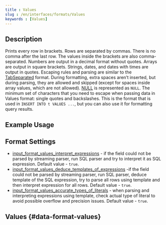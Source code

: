 ```yaml
---
title : Values
slug : /en/interfaces/formats/Values
keywords : [Values]
---
```


## Description

Prints every row in brackets. Rows are separated by commas. There is no comma after the last row. 
The values inside the brackets are also comma-separated. Numbers are output in a decimal format without quotes. 
Arrays are output in square brackets. Strings, dates, and dates with times are output in quotes. Escaping rules and parsing are similar to the [TabSeparated](#tabseparated) format. 
During formatting, extra spaces aren’t inserted, but during parsing, they are allowed and skipped (except for spaces inside array values, which are not allowed). 
[NULL](/docs/en/sql-reference/syntax.md) is represented as `NULL`.
The minimum set of characters that you need to escape when passing data in Values ​​format: single quotes and backslashes.
This is the format that is used in `INSERT INTO t VALUES ...`, but you can also use it for formatting query results.

## Example Usage

## Format Settings

- [input_format_values_interpret_expressions](/docs/en/operations/settings/settings-formats.md/#input_format_values_interpret_expressions) - if the field could not be parsed by streaming parser, run SQL parser and try to interpret it as SQL expression. Default value - `true`.
- [input_format_values_deduce_templates_of_expressions](/docs/en/operations/settings/settings-formats.md/#input_format_values_deduce_templates_of_expressions) -if the field could not be parsed by streaming parser, run SQL parser, deduce template of the SQL expression, try to parse all rows using template and then interpret expression for all rows. Default value - `true`.
- [input_format_values_accurate_types_of_literals](/docs/en/operations/settings/settings-formats.md/#input_format_values_accurate_types_of_literals) - when parsing and interpreting expressions using template, check actual type of literal to avoid possible overflow and precision issues. Default value - `true`.

## Values {#data-format-values}

